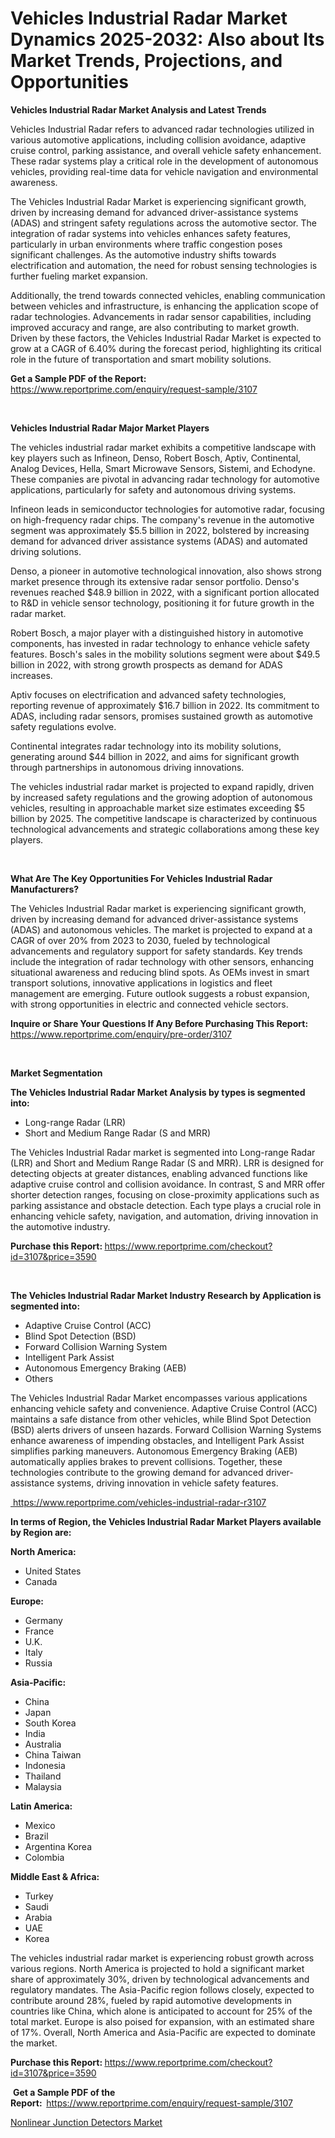 <p><h1>Vehicles Industrial Radar Market Dynamics 2025-2032: Also about Its Market Trends, Projections, and Opportunities</h1></p><p><strong>Vehicles Industrial Radar Market Analysis and Latest Trends</strong></p>
<p><p>Vehicles Industrial Radar refers to advanced radar technologies utilized in various automotive applications, including collision avoidance, adaptive cruise control, parking assistance, and overall vehicle safety enhancement. These radar systems play a critical role in the development of autonomous vehicles, providing real-time data for vehicle navigation and environmental awareness.</p><p>The Vehicles Industrial Radar Market is experiencing significant growth, driven by increasing demand for advanced driver-assistance systems (ADAS) and stringent safety regulations across the automotive sector. The integration of radar systems into vehicles enhances safety features, particularly in urban environments where traffic congestion poses significant challenges. As the automotive industry shifts towards electrification and automation, the need for robust sensing technologies is further fueling market expansion.</p><p>Additionally, the trend towards connected vehicles, enabling communication between vehicles and infrastructure, is enhancing the application scope of radar technologies. Advancements in radar sensor capabilities, including improved accuracy and range, are also contributing to market growth. Driven by these factors, the Vehicles Industrial Radar Market is expected to grow at a CAGR of 6.40% during the forecast period, highlighting its critical role in the future of transportation and smart mobility solutions.</p></p>
<p><strong>Get a Sample PDF of the Report:&nbsp;</strong> <a href="https://www.reportprime.com/enquiry/request-sample/3107?utm_campaign=1420&utm_medium=2&utm_source=Github&utm_content=ia&utm_term=18032025&utm_id=vehicles-industrial-radar">https://www.reportprime.com/enquiry/request-sample/3107</a></p>
<p>&nbsp;</p>
<p><strong>Vehicles Industrial Radar Major Market Players</strong></p>
<p><p>The vehicles industrial radar market exhibits a competitive landscape with key players such as Infineon, Denso, Robert Bosch, Aptiv, Continental, Analog Devices, Hella, Smart Microwave Sensors, Sistemi, and Echodyne. These companies are pivotal in advancing radar technology for automotive applications, particularly for safety and autonomous driving systems.</p><p>Infineon leads in semiconductor technologies for automotive radar, focusing on high-frequency radar chips. The company's revenue in the automotive segment was approximately $5.5 billion in 2022, bolstered by increasing demand for advanced driver assistance systems (ADAS) and automated driving solutions. </p><p>Denso, a pioneer in automotive technological innovation, also shows strong market presence through its extensive radar sensor portfolio. Denso's revenues reached $48.9 billion in 2022, with a significant portion allocated to R&D in vehicle sensor technology, positioning it for future growth in the radar market.</p><p>Robert Bosch, a major player with a distinguished history in automotive components, has invested in radar technology to enhance vehicle safety features. Bosch's sales in the mobility solutions segment were about $49.5 billion in 2022, with strong growth prospects as demand for ADAS increases.</p><p>Aptiv focuses on electrification and advanced safety technologies, reporting revenue of approximately $16.7 billion in 2022. Its commitment to ADAS, including radar sensors, promises sustained growth as automotive safety regulations evolve.</p><p>Continental integrates radar technology into its mobility solutions, generating around $44 billion in 2022, and aims for significant growth through partnerships in autonomous driving innovations.</p><p>The vehicles industrial radar market is projected to expand rapidly, driven by increased safety regulations and the growing adoption of autonomous vehicles, resulting in approachable market size estimates exceeding $5 billion by 2025. The competitive landscape is characterized by continuous technological advancements and strategic collaborations among these key players.</p></p>
<p>&nbsp;</p>
<p><strong>What Are The Key Opportunities For Vehicles Industrial Radar Manufacturers?</strong></p>
<p><p>The Vehicles Industrial Radar market is experiencing significant growth, driven by increasing demand for advanced driver-assistance systems (ADAS) and autonomous vehicles. The market is projected to expand at a CAGR of over 20% from 2023 to 2030, fueled by technological advancements and regulatory support for safety standards. Key trends include the integration of radar technology with other sensors, enhancing situational awareness and reducing blind spots. As OEMs invest in smart transport solutions, innovative applications in logistics and fleet management are emerging. Future outlook suggests a robust expansion, with strong opportunities in electric and connected vehicle sectors.</p></p>
<p><strong>Inquire or Share Your Questions If Any Before Purchasing This Report:</strong> <a href="https://www.reportprime.com/enquiry/pre-order/3107?utm_campaign=1420&utm_medium=2&utm_source=Github&utm_content=ia&utm_term=18032025&utm_id=vehicles-industrial-radar">https://www.reportprime.com/enquiry/pre-order/3107</a></p>
<p>&nbsp;</p>
<p><strong>Market Segmentation</strong></p>
<p><strong>The Vehicles Industrial Radar Market Analysis by types is segmented into:</strong></p>
<p><ul><li>Long-range Radar (LRR)</li><li>Short and Medium Range Radar (S and MRR)</li></ul></p>
<p><p>The Vehicles Industrial Radar market is segmented into Long-range Radar (LRR) and Short and Medium Range Radar (S and MRR). LRR is designed for detecting objects at greater distances, enabling advanced functions like adaptive cruise control and collision avoidance. In contrast, S and MRR offer shorter detection ranges, focusing on close-proximity applications such as parking assistance and obstacle detection. Each type plays a crucial role in enhancing vehicle safety, navigation, and automation, driving innovation in the automotive industry.</p></p>
<p><strong>Purchase this Report:&nbsp;</strong><a href="https://www.reportprime.com/checkout?id=3107&price=3590&utm_campaign=1420&utm_medium=2&utm_source=Github&utm_content=ia&utm_term=18032025&utm_id=vehicles-industrial-radar">https://www.reportprime.com/checkout?id=3107&price=3590</a></p>
<p>&nbsp;</p>
<p><strong>The Vehicles Industrial Radar Market Industry Research by Application is segmented into:</strong></p>
<p><ul><li>Adaptive Cruise Control (ACC)</li><li>Blind Spot Detection (BSD)</li><li>Forward Collision Warning System</li><li>Intelligent Park Assist</li><li>Autonomous Emergency Braking (AEB)</li><li>Others</li></ul></p>
<p><p>The Vehicles Industrial Radar Market encompasses various applications enhancing vehicle safety and convenience. Adaptive Cruise Control (ACC) maintains a safe distance from other vehicles, while Blind Spot Detection (BSD) alerts drivers of unseen hazards. Forward Collision Warning Systems enhance awareness of impending obstacles, and Intelligent Park Assist simplifies parking maneuvers. Autonomous Emergency Braking (AEB) automatically applies brakes to prevent collisions. Together, these technologies contribute to the growing demand for advanced driver-assistance systems, driving innovation in vehicle safety features.</p></p>
<p><a href="https://www.reportprime.com/vehicles-industrial-radar-r3107?utm_campaign=1420&utm_medium=2&utm_source=Github&utm_content=ia&utm_term=18032025&utm_id=vehicles-industrial-radar">&nbsp;https://www.reportprime.com/vehicles-industrial-radar-r3107</a></p>
<p><strong>In terms of Region, the Vehicles Industrial Radar Market Players available by Region are:</strong></p>
<p>
    <p> <strong> North America: </strong>
        <ul>
            <li>United States</li>
            <li>Canada</li>
        </ul>
        </p> 
    <p> <strong> Europe: </strong>
        <ul>
            <li>Germany</li>
            <li>France</li>
            <li>U.K.</li>
            <li>Italy</li>
            <li>Russia</li>
        </ul>
        </p> 
    <p> <strong> Asia-Pacific: </strong>
        <ul>
            <li>China</li>
            <li>Japan</li>
            <li>South Korea</li>
            <li>India</li>
            <li>Australia</li>
            <li>China Taiwan</li>
            <li>Indonesia</li>
            <li>Thailand</li>
            <li>Malaysia</li>
        </ul>
        </p> 
    <p> <strong> Latin America: </strong>
        <ul>
            <li>Mexico</li>
            <li>Brazil</li>
            <li>Argentina Korea</li>
            <li>Colombia</li>
        </ul>
        </p> 
    <p> <strong> Middle East & Africa: </strong>
        <ul>
            <li>Turkey</li>
            <li>Saudi</li>
            <li>Arabia</li>
            <li>UAE</li>
            <li>Korea</li>
        </ul>
    </p>
    </p>
<p><p>The vehicles industrial radar market is experiencing robust growth across various regions. North America is projected to hold a significant market share of approximately 30%, driven by technological advancements and regulatory mandates. The Asia-Pacific region follows closely, expected to contribute around 28%, fueled by rapid automotive developments in countries like China, which alone is anticipated to account for 25% of the total market. Europe is also poised for expansion, with an estimated share of 17%. Overall, North America and Asia-Pacific are expected to dominate the market.</p></p>
<p><strong>Purchase this Report: </strong><a href="https://www.reportprime.com/checkout?id=3107&price=3590&utm_campaign=1420&utm_medium=2&utm_source=Github&utm_content=ia&utm_term=18032025&utm_id=vehicles-industrial-radar">https://www.reportprime.com/checkout?id=3107&price=3590</a></p>
<p>&nbsp;<strong>Get a Sample PDF of the Report:&nbsp;&nbsp;</strong><a href="https://www.reportprime.com/enquiry/request-sample/3107?utm_campaign=1420&utm_medium=2&utm_source=Github&utm_content=ia&utm_term=18032025&utm_id=vehicles-industrial-radar">https://www.reportprime.com/enquiry/request-sample/3107</a></p>
<p><strong></strong></p>
<p><p><a href="https://github.com/ocambdidarhz/Market-Research-Report-List-1/blob/main/nonlinear-junction-detectors-market.md?utm_campaign=1420&utm_medium=2&utm_source=Github&utm_content=ia&utm_term=18032025&utm_id=vehicles-industrial-radar">Nonlinear Junction Detectors Market</a></p></p>